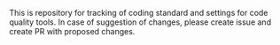 This is repository for tracking of coding standard and settings for code quality tools.
In case of suggestion of changes, please create issue and create PR with proposed changes.

